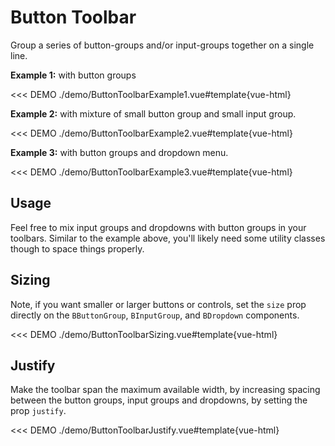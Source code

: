 # Button Toolbar

Group a series of button-groups and/or input-groups together on a single line.

**Example 1:** with button groups

<<< DEMO ./demo/ButtonToolbarExample1.vue#template{vue-html}

**Example 2:** with mixture of small button group and small input group.

<<< DEMO ./demo/ButtonToolbarExample2.vue#template{vue-html}

**Example 3:** with button groups and dropdown menu.

<<< DEMO ./demo/ButtonToolbarExample3.vue#template{vue-html}

## Usage

Feel free to mix input groups and dropdowns with button groups in your toolbars. Similar to the
example above, you'll likely need some utility classes though to space things properly.

## Sizing

Note, if you want smaller or larger buttons or controls, set the `size` prop directly on the
`BButtonGroup`, `BInputGroup`, and `BDropdown` components.

<<< DEMO ./demo/ButtonToolbarSizing.vue#template{vue-html}

## Justify

Make the toolbar span the maximum available width, by increasing spacing between the button groups,
input groups and dropdowns, by setting the prop `justify`.

<<< DEMO ./demo/ButtonToolbarJustify.vue#template{vue-html}

<ComponentReference :data="data" />

<script lang="ts">
import {data} from '../../data/components/buttonToolbar.data'

export default {
  setup() {
    return {data}
  }
}
</script>
